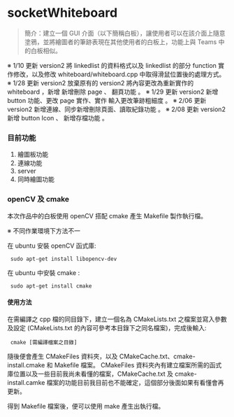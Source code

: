 # socketWhiteboard #

> 簡介：建立一個 GUI 介面（以下簡稱白板），讓使用者可以在該介面上隨意塗鴉，並將繪圖者的筆跡表現在其他使用者的白板上，功能上與 Teams 中的白板相似。


※  1/10 更新 version2  將 linkedlist 的資料格式以及 linkedlist 的部分 function 實作修改，以及修改 whiteboard/whiteboard.cpp 中取得滑鼠位置後的處理方式。
※  1/28 更新 version2 放棄原有的 version2 將內容更改為重新實作的 whiteboard ，新增 新增刪除 page 、 翻頁功能 。
※  1/29 更新 version2 新增 button 功能、更改 page 實作、實作 輸入更改筆跡粗細度 。
※  2/06 更新 version2 新增連線、同步新增刪除頁面、讀取紀錄功能 。
※  2/08 更新 version2 新增 button Icon 、 新增存檔功能 。


### 目前功能 ###
1.  繪圖板功能
2.  連線功能
3.  server
4.  同時繪圖功能


### openCV 及 cmake ### 

本次作品中的白板使用 openCV 搭配 cmake 產生 Makefile 製作執行檔。

※ 不同作業環境下方法不一

在 ubuntu 安裝 openCV 函式庫:

<pre><code> sudo apt-get install libopencv-dev </code></pre> 

在 ubuntu 中安裝 cmake :

<pre><code> sudo apt-get install cmake </code></pre>

#### 使用方法 ####
在需編譯之 cpp 檔的同目錄下，建立一個名為 CMakeLists.txt 之檔案並寫入參數及設定 (CMakeLists.txt 的內容可參考本目錄下之同名檔案)，完成後輸入:

<pre><code> cmake [需編譯檔案之目錄] </code></pre>

隨後便會產生 CMakeFiles 資料夾，以及 CMakeCache.txt、cmake-install.cmake 和 Makefile 檔案。
CMakeFiles 資料夾內有建立檔案所需的函式庫位置以及一些目前我尚未看懂的檔案，CMakeCache.txt 及 cmake-install.camke 檔案的功能目前我目前也不能確定，這個部分後面如果有看懂會再更新。

得到 Makefile 檔案後，便可以使用 make 產生出執行檔。
